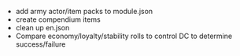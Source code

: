 - add army actor/item packs to module.json
- create compendium items
- clean up en.json
- Compare economy/loyalty/stability rolls to control DC to determine success/failure
